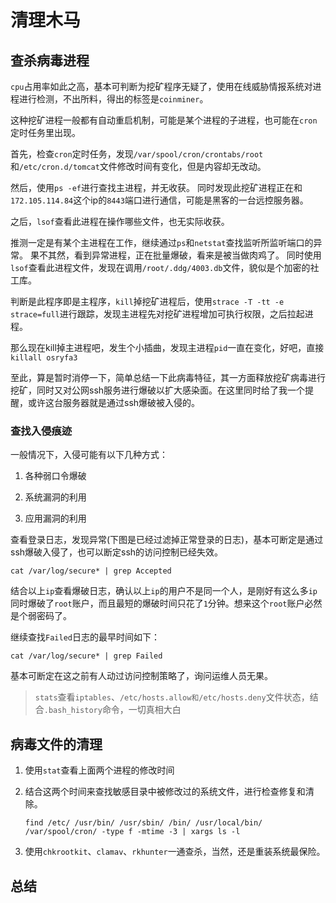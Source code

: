 # 清理木马

## 查杀病毒进程

`cpu`占用率如此之高，基本可判断为挖矿程序无疑了，使用在线威胁情报系统对进程进行检测，不出所料，得出的标签是`coinminer`。

这种挖矿进程一般都有自动重启机制，可能是某个进程的子进程，也可能在`cron`定时任务里出现。

首先，检查`cron`定时任务，发现`/var/spool/cron/crontabs/root`和`/etc/cron.d/tomcat`文件修改时间有变化，但是内容却无改动。

然后，使用`ps -ef`进行查找主进程，并无收获。
同时发现此挖矿进程正在和`172.105.114.84`这个ip的`8443`端口进行通信，可能是黑客的一台远控服务器。

之后，`lsof`查看此进程在操作哪些文件，也无实际收获。

推测一定是有某个主进程在工作，继续通过`ps`和`netstat`查找监听所监听端口的异常。
果不其然，看到异常进程，正在批量爆破，看来是被当做肉鸡了。
同时使用`lsof`查看此进程文件，发现在调用`/root/.ddg/4003.db`文件，貌似是个加密的社工库。

判断是此程序即是主程序，`kill`掉挖矿进程后，使用`strace -T -tt -e strace=full`进行跟踪，发现主进程先对挖矿进程增加可执行权限，之后拉起进程。

那么现在kill掉主进程吧，发生个小插曲，发现主进程`pid`一直在变化，好吧，直接`killall osryfa3`

至此，算是暂时消停一下，简单总结一下此病毒特征，其一方面释放挖矿病毒进行挖矿，同时又对公网ssh服务进行爆破以扩大感染面。在这里同时给了我一个提醒，或许这台服务器就是通过ssh爆破被入侵的。

### 查找入侵痕迹

一般情况下，入侵可能有以下几种方式：

1. 各种弱口令爆破

2. 系统漏洞的利用

3. 应用漏洞的利用

查看登录日志，发现异常(下图是已经过滤掉正常登录的日志)，基本可断定是通过ssh爆破入侵了，也可以断定ssh的访问控制已经失效。

`cat /var/log/secure* | grep Accepted`

结合以上`ip`查看爆破日志，确认以上`ip`的用户不是同一个人，是刚好有这么多`ip`同时爆破了`root`账户，而且最短的爆破时间只花了`1`分钟。想来这个`root`账户必然是个弱密码了。

继续查找`Failed`日志的最早时间如下：

 `cat /var/log/secure* | grep Failed`

基本可断定在这之前有人动过访问控制策略了，询问运维人员无果。

> `stats`查看`iptables`、`/etc/hosts.allow和/etc/hosts.deny`文件状态，结合`.bash_history`命令，一切真相大白

## 病毒文件的清理

1. 使用`stat`查看上面两个进程的修改时间

2. 结合这两个时间来查找敏感目录中被修改过的系统文件，进行检查修复和清除。

    `find /etc/ /usr/bin/ /usr/sbin/ /bin/ /usr/local/bin/ /var/spool/cron/ -type f -mtime -3 | xargs ls -l`

3. 使用`chkrootkit`、`clamav`、`rkhunter`一通查杀，当然，还是重装系统最保险。

## 总结
